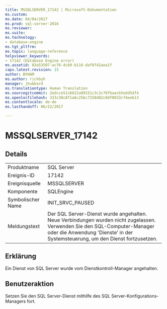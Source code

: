 ```yaml
---
title: MSSQLSERVER_17142 | Microsoft-Dokumentation
ms.custom: 
ms.date: 04/04/2017
ms.prod: sql-server-2016
ms.reviewer: 
ms.suite: 
ms.technology:
- database-engine
ms.tgt_pltfrm: 
ms.topic: language-reference
helpviewer_keywords:
- 17142 (Database Engine error)
ms.assetid: 83a53507-ac76-4cb9-b116-daf6f42aea1f
caps.latest.revision: 15
author: BYHAM
ms.author: rickbyh
manager: jhubbard
ms.translationtype: Human Translation
ms.sourcegitcommit: 2edcce51c6822a89151c3c3c76fbaacb5edd54f4
ms.openlocfilehash: 333c30c8f1a6c25bc7250d82c0df0833cf4eeb13
ms.contentlocale: de-de
ms.lasthandoff: 06/22/2017

---
```

# <a name="mssqlserver17142"></a>MSSQLSERVER_17142
  
## <a name="details"></a>Details  
  
|||  
|-|-|  
|Produktname|SQL Server|  
|Ereignis-ID|17142|  
|Ereignisquelle|MSSQLSERVER|  
|Komponente|SQLEngine|  
|Symbolischer Name|INIT_SRVC_PAUSED|  
|Meldungstext|Der SQL Server-Dienst wurde angehalten. Neue Verbindungen wurden nicht zugelassen. Verwenden Sie den SQL-Computer-Manager oder die Anwendung 'Dienste' in der Systemsteuerung, um den Dienst fortzusetzen.|  
  
## <a name="explanation"></a>Erklärung  
Ein Dienst von SQL Server wurde vom Dienstkontroll-Manager angehalten.  
  
## <a name="user-action"></a>Benutzeraktion  
Setzen Sie den SQL Server-Dienst mithilfe des SQL Server-Konfigurations-Managers fort.  
  

